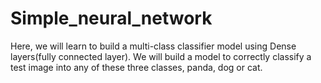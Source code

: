 # Simple_neural_network
Here, we will learn to build a multi-class classifier model using Dense layers(fully connected layer). We will build a model to correctly classify a test image into any of these three classes, panda, dog or cat.
